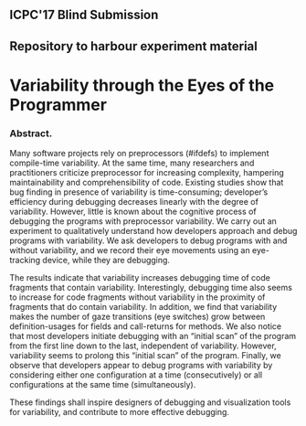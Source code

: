 ## ICPC'17 Blind Submission
Repository to harbour experiment material
------------------------------------------------
# Variability through the Eyes of the Programmer

### Abstract.
Many software projects rely on preprocessors (#ifdefs) to implement compile-time variability. At the same time, many researchers and practitioners criticize preprocessor for increasing complexity, hampering maintainability and comprehensibility of code. Existing studies show that bug finding in presence of variability is time-consuming; developer’s efficiency during debugging decreases linearly with the degree of variability. However, little is known about the cognitive process of debugging the programs with preprocessor variability. We carry out an experiment to qualitatively understand how developers approach and debug programs with variability. We ask developers to debug programs with and without variability, and we record their eye movements using an eye-tracking device, while they are debugging.

The results indicate that variability increases debugging time of code fragments that contain variability. Interestingly, debugging time also seems to increase for code fragments without variability in the proximity of fragments that do contain variability. In addition, we find that variability makes the number of gaze transitions (eye switches) grow between definition-usages for fields and call-returns for methods. We also notice that most developers initiate debugging with an “initial scan” of the program from the first line down to the last, independent of variability. However, variability seems to prolong this “initial scan” of the program. Finally, we observe that developers appear to debug programs with variability by considering either one configuration at a time (consecutively) or all configurations at the same time (simultaneously).

These findings shall inspire designers of debugging and visualization tools for variability, and contribute to more effective debugging.
